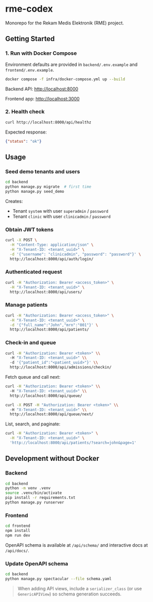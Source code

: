 # rme-codex

Monorepo for the Rekam Medis Elektronik (RME) project.

## Getting Started

### 1. Run with Docker Compose

Environment defaults are provided in `backend/.env.example` and `frontend/.env.example`.

```bash
docker compose -f infra/docker-compose.yml up --build
```

Backend API: <http://localhost:8000>

Frontend app: <http://localhost:3000>

### 2. Health check

```bash
curl http://localhost:8000/api/healthz
```

Expected response:

```json
{"status": "ok"}
```

## Usage

### Seed demo tenants and users

```bash
cd backend
python manage.py migrate  # first time
python manage.py seed_demo
```

Creates:

- Tenant `system` with user `superadmin` / `password`
- Tenant `clinic` with user `clinicadmin` / `password`

### Obtain JWT tokens

```bash
curl -X POST \
  -H "Content-Type: application/json" \
  -H "X-Tenant-ID: <tenant_uuid>" \
  -d '{"username": "clinicadmin", "password": "password"}' \
  http://localhost:8000/api/auth/login/
```

### Authenticated request

```bash
curl -H "Authorization: Bearer <access_token>" \
  -H "X-Tenant-ID: <tenant_uuid>" \
  http://localhost:8000/api/users/
```

### Manage patients

```bash
curl -H "Authorization: Bearer <access_token>" \
  -H "X-Tenant-ID: <tenant_uuid>" \
  -d '{"full_name":"John","mrn":"001"}' \
  http://localhost:8000/api/patients/
```

### Check-in and queue

```bash
curl -H "Authorization: Bearer <token>" \\
  -H "X-Tenant-ID: <tenant_uuid>" \\
  -d '{"patient_id":"<patient_uuid>"}' \\
  http://localhost:8000/api/admissions/checkin/
```

Fetch queue and call next:

```bash
curl -H "Authorization: Bearer <token>" \\
  -H "X-Tenant-ID: <tenant_uuid>" \\
  http://localhost:8000/api/queue/

curl -X POST -H "Authorization: Bearer <token>" \\
  -H "X-Tenant-ID: <tenant_uuid>" \\
  http://localhost:8000/api/queue/next/
```

List, search, and paginate:

```bash
curl -H "Authorization: Bearer <token>" \
  -H "X-Tenant-ID: <tenant_uuid>" \
  'http://localhost:8000/api/patients/?search=john&page=1'
```

## Development without Docker

### Backend

```bash
cd backend
python -m venv .venv
source .venv/bin/activate
pip install -r requirements.txt
python manage.py runserver
```

### Frontend

```bash
cd frontend
npm install
npm run dev
```

OpenAPI schema is available at `/api/schema/` and interactive docs at `/api/docs/`.

### Update OpenAPI schema

```bash
cd backend
python manage.py spectacular --file schema.yaml
```

> When adding API views, include a `serializer_class` (or use `GenericAPIView`) so schema generation succeeds.
